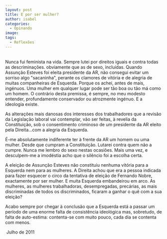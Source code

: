 ```yaml
---
layout: post
title: E por ser mulher?
author: isabel
categories:
  - Opinando
image:
tags:
  - Reflexões
---
```

<br>Nunca fui feminista na vida. Sempre lutei por direitos iguais e contra todas as descrimina&ccedil;&otilde;es. obviamente que as de sexo, inclu&iacute;das. Quando Assun&ccedil;&atilde;o Esteves foi eleita presidente da AR, n&atilde;o consegui evitar um sorriso algo "sacaninha", perante os clamores de vit&oacute;ria e de alegria de muitas companheiras de Esquerda. Porque os achei, antes de mais, ingénuos. Uma mulher em qualquer lugar pode ser t&atilde;o boa ou t&atilde;o m&aacute; como um homem. O contr&aacute;rio desta premissa, é sempre, no meu modesto entender, profundamente conservador ou atrozmente ingénuo. E a ideologia existe.

As altera&ccedil;&otilde;es mais danosas dos interesses dos trabalhadores que a revis&atilde;o da Legisla&ccedil;&atilde;o laboral vai contemplar, v&atilde;o ser feitas, &agrave; revelia da Constitui&ccedil;&atilde;o, sob o consentimento criminoso de um presidente da AR eleito pela Direita...com a alegria da Esquerda.

&Eacute;-me absolutamente indiferente ter &agrave; frente da AR um homem ou uma mulher. Desde que cumpram a Constitui&ccedil;&atilde;o. Lutarei contra quem n&atilde;o a cumpre. Nunca me lembro do sexo nestas ocasi&otilde;es. Mais uma vez, e desculpem-me a imodéstia acho que o sil&ecirc;ncio foi a escolha certa.

A elei&ccedil;&atilde;o de Assun&ccedil;&atilde;o Esteves n&atilde;o constituiu nenhuma vit&oacute;ria para a Esquerda nem para as mulheres. A Direita achou que era a pessoa indicada para fazer esquecer o circo da tentativa de elei&ccedil;&atilde;o de Fernando Nobre, exactamente por ser mulher. E muita Esquerda embandeirou em arco. As mulheres, as mulheres trabalhadoras, desempregadas, prec&aacute;rias, as mais discriminadas de todos os discriminados, ficaram a ganhar o qu&ecirc; com a sua elei&ccedil;&atilde;o?

Acabo sempre por chegar &agrave; conclus&atilde;o que a Esquerda est&aacute; a passar um per&iacute;odo de uma enorme falta de consist&ecirc;ncia ideol&oacute;gica mas, sobretudo, de falta de auto-estima: contenta-se com muito pouco, cada dia se contenta com menos.

&nbsp;Julho de 2011
